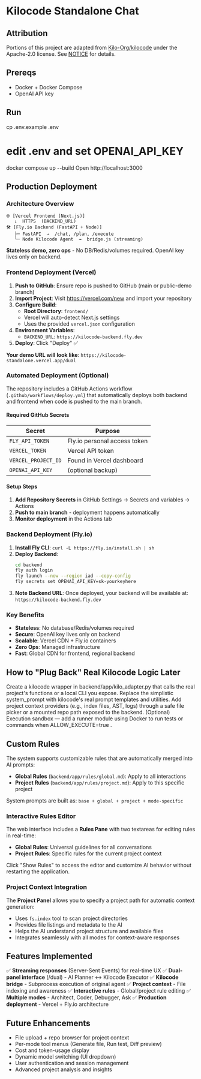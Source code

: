 # Kilocode Standalone Chat

## Attribution

Portions of this project are adapted from [Kilo-Org/kilocode](https://github.com/Kilo-Org/kilocode)
under the Apache-2.0 license. See [NOTICE](NOTICE) for details.

## Prereqs
- Docker + Docker Compose
- OpenAI API key

## Run
cp .env.example .env
# edit .env and set OPENAI_API_KEY
docker compose up --build
Open http://localhost:3000

## Production Deployment

### Architecture Overview

```
🌐 [Vercel Frontend (Next.js)]
   ↓  HTTPS  (BACKEND_URL)
🛠️ [Fly.io Backend (FastAPI + Node)]
   ├─ FastAPI  →  /chat, /plan, /execute
   └─ Node Kilocode Agent  →  bridge.js (streaming)
```

**Stateless demo, zero ops** - No DB/Redis/volumes required. OpenAI key lives only on backend.

### Frontend Deployment (Vercel)

1. **Push to GitHub**: Ensure repo is pushed to GitHub (main or public-demo branch)
2. **Import Project**: Visit https://vercel.com/new and import your repository
3. **Configure Build**:
   - **Root Directory**: `frontend/`
   - Vercel will auto-detect Next.js settings
   - Uses the provided `vercel.json` configuration
4. **Environment Variables**:
   - `BACKEND_URL`: `https://kilocode-backend.fly.dev`
5. **Deploy**: Click "Deploy" ✅

**Your demo URL will look like**: `https://kilocode-standalone.vercel.app/dual`

### Automated Deployment (Optional)

The repository includes a GitHub Actions workflow (`.github/workflows/deploy.yml`) that automatically deploys both backend and frontend when code is pushed to the main branch.

#### Required GitHub Secrets

| Secret              | Purpose                      |
| ------------------- | ---------------------------- |
| `FLY_API_TOKEN`     | Fly.io personal access token |
| `VERCEL_TOKEN`      | Vercel API token             |
| `VERCEL_PROJECT_ID` | Found in Vercel dashboard    |
| `OPENAI_API_KEY`    | (optional backup)            |

#### Setup Steps

1. **Add Repository Secrets** in GitHub Settings → Secrets and variables → Actions
2. **Push to main branch** - deployment happens automatically
3. **Monitor deployment** in the Actions tab

### Backend Deployment (Fly.io)

1. **Install Fly CLI**: `curl -L https://fly.io/install.sh | sh`
2. **Deploy Backend**:
   ```bash
   cd backend
   fly auth login
   fly launch --now --region iad --copy-config
   fly secrets set OPENAI_API_KEY=sk-yourkeyhere
   ```
3. **Note Backend URL**: Once deployed, your backend will be available at:
   `https://kilocode-backend.fly.dev`

### Key Benefits

- **Stateless**: No database/Redis/volumes required
- **Secure**: OpenAI key lives only on backend
- **Scalable**: Vercel CDN + Fly.io containers
- **Zero Ops**: Managed infrastructure
- **Fast**: Global CDN for frontend, regional backend

## How to "Plug Back" Real Kilocode Logic Later
Create a kilocode wrapper in backend/app/kilo_adapter.py that calls the real project's
functions or a local CLI you expose.
Replace the simplistic system_prompt with kilocode's real prompt templates and utilities.
Add project context providers (e.g., index files, AST, logs) through a safe file picker or a mounted
repo path exposed to the backend.
(Optional) Execution sandbox — add a runner module using Docker to run tests or commands
when ALLOW_EXECUTE=true .

## Custom Rules

The system supports customizable rules that are automatically merged into AI prompts:

- **Global Rules** (`backend/app/rules/global.md`): Apply to all interactions
- **Project Rules** (`backend/app/rules/project.md`): Apply to this specific project

System prompts are built as: `base + global + project + mode-specific`

### Interactive Rules Editor

The web interface includes a **Rules Pane** with two textareas for editing rules in real-time:

- **Global Rules**: Universal guidelines for all conversations
- **Project Rules**: Specific rules for the current project context

Click "Show Rules" to access the editor and customize AI behavior without restarting the application.

### Project Context Integration

The **Project Panel** allows you to specify a project path for automatic context generation:

- Uses `fs.index` tool to scan project directories
- Provides file listings and metadata to the AI
- Helps the AI understand project structure and available files
- Integrates seamlessly with all modes for context-aware responses

## Features Implemented

✅ **Streaming responses** (Server-Sent Events) for real-time UX
✅ **Dual-panel interface** (/dual) - AI Planner ↔ Kilocode Executor
✅ **Kilocode bridge** - Subprocess execution of original agent
✅ **Project context** - File indexing and awareness
✅ **Interactive rules** - Global/project rule editing
✅ **Multiple modes** - Architect, Coder, Debugger, Ask
✅ **Production deployment** - Vercel + Fly.io architecture

## Future Enhancements

- File upload + repo browser for project context
- Per-mode tool menus (Generate file, Run test, Diff preview)
- Cost and token-usage display
- Dynamic model switching (UI dropdown)
- User authentication and session management
- Advanced project analysis and insights